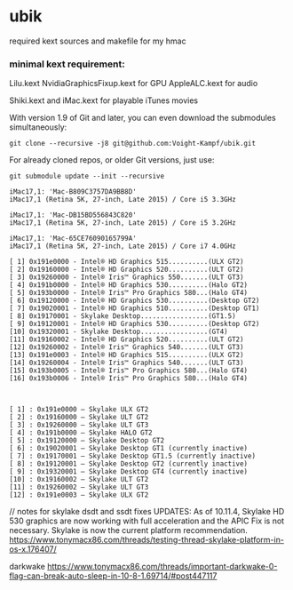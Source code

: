# ubik


required kext sources and makefile for my hmac

### minimal kext requirement:

Lilu.kext
NvidiaGraphicsFixup.kext for GPU
AppleALC.kext for audio

Shiki.kext and iMac.kext for playable iTunes movies


With version 1.9 of Git and later, you can even download the submodules simultaneously:
```
git clone --recursive -j8 git@github.com:Voight-Kampf/ubik.git
```

For already cloned repos, or older Git versions, just use:
```
git submodule update --init --recursive
```

```
iMac17,1: 'Mac-B809C3757DA9BB8D'
iMac17,1 (Retina 5K, 27-inch, Late 2015) / Core i5 3.3GHz

iMac17,1: 'Mac-DB15BD556843C820'
iMac17,1 (Retina 5K, 27-inch, Late 2015) / Core i5 3.2GHz

iMac17,1: 'Mac-65CE76090165799A'
iMac17,1 (Retina 5K, 27-inch, Late 2015) / Core i7 4.0GHz
```




```
[ 1] 0x191e0000 - Intel® HD Graphics 515..........(ULX GT2)
[ 2] 0x19160000 - Intel® HD Graphics 520..........(ULT GT2)
[ 3] 0x19260000 - Intel® Iris™ Graphics 550.......(ULT GT3)
[ 4] 0x191b0000 - Intel® HD Graphics 530..........(Halo GT2)
[ 5] 0x193b0000 - Intel® Iris™ Pro Graphics 580...(Halo GT4)
[ 6] 0x19120000 - Intel® HD Graphics 530..........(Desktop GT2)
[ 7] 0x19020001 - Intel® HD Graphics 510..........(Desktop GT1)
[ 8] 0x19170001 - Skylake Desktop.................(GT1.5)
[ 9] 0x19120001 - Intel® HD Graphics 530..........(Desktop GT2)
[10] 0x19320001 - Skylake Desktop.................(GT4)
[11] 0x19160002 - Intel® HD Graphics 520..........(ULT GT2)
[12] 0x19260002 - Intel® Iris™ Graphics 540.......(ULT GT3)
[13] 0x191e0003 - Intel® HD Graphics 515..........(ULX GT2)
[14] 0x19260004 - Intel® Iris™ Graphics 540.......(ULT GT3)
[15] 0x193b0005 - Intel® Iris™ Pro Graphics 580...(Halo GT4)
[16] 0x193b0006 - Intel® Iris™ Pro Graphics 580...(Halo GT4)



[ 1] : 0x191e0000 – Skylake ULX GT2
[ 2] : 0x19160000 – Skylake ULT GT2
[ 3] : 0x19260000 – Skylake ULT GT3
[ 4] : 0x191b0000 – Skylake HALO GT2
[ 5] : 0x19120000 – Skylake Desktop GT2
[ 6] : 0x19020001 – Skylake Desktop GT1 (currently inactive)
[ 7] : 0x19170001 – Skylake Desktop GT1.5 (currently inactive)
[ 8] : 0x19120001 – Skylake Desktop GT2 (currently inactive)
[ 9] : 0x19320001 – Skylake Desktop GT4 (currently inactive)
[10] : 0x19160002 – Skylake ULT GT2
[11] : 0x19260002 – Skylake ULT GT3
[12] : 0x191e0003 – Skylake ULX GT2

```


// notes for skylake dsdt and ssdt fixes
UPDATES: As of 10.11.4, Skylake HD 530 graphics are now working with full acceleration and the APIC Fix is not necessary. Skylake is now the current platform recommendation.
https://www.tonymacx86.com/threads/testing-thread-skylake-platform-in-os-x.176407/


darkwake 
https://www.tonymacx86.com/threads/important-darkwake-0-flag-can-break-auto-sleep-in-10-8-1.69714/#post447117
